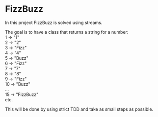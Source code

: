 # FizzBuzz
In this project FizzBuzz is solved using streams.

The goal is to have a class that returns a string for a number:  
1 -> "1"  
2 -> "2"  
3 -> "Fizz"  
4 -> "4"  
5 -> "Buzz"  
6 -> "Fizz"  
7 -> "7"  
8 -> "8"  
9 -> "Fizz"  
10 -> "Buzz"  
...  
15 -> "FizzBuzz"  
etc.  

This will be done by using strict TDD and take as small steps as possible.